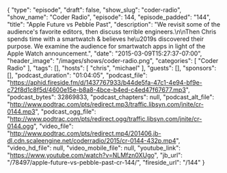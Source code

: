 {
  "type": "episode",
  "draft": false,
  "show_slug": "coder-radio",
  "show_name": "Coder Radio",
  "episode": 144,
  "episode_padded": "144",
  "title": "Apple Future vs Pebble Past",
  "description": "We revisit some of the audience's favorite editors, then discuss terrible engineers.\n\nThen Chris spends time with a smartwatch & believes he\u2019s discovered their purpose. We examine the audience for smartwatch apps in light of the Apple Watch announcement.",
  "date": "2015-03-09T15:27:37-07:00",
  "header_image": "/images/shows/coder-radio.png",
  "categories": [
    "Coder Radio"
  ],
  "tags": [],
  "hosts": [
    "chris",
    "michael"
  ],
  "guests": [],
  "sponsors": [],
  "podcast_duration": "01:04:05",
  "podcast_file": "https://aphid.fireside.fm/d/1437767933/b44de5fa-47c1-4e94-bf9e-c72f8d1c8f5d/4600e15e-b8a8-4bce-b4ed-c4ed47f67677.mp3",
  "podcast_bytes": 32869833,
  "podcast_chapters": null,
  "podcast_alt_file": "http://www.podtrac.com/pts/redirect.mp3/traffic.libsyn.com/jnite/cr-0144.mp3",
  "podcast_ogg_file": "http://www.podtrac.com/pts/redirect.ogg/traffic.libsyn.com/jnite/cr-0144.ogg",
  "video_file": "http://www.podtrac.com/pts/redirect.mp4/201406.jb-dl.cdn.scaleengine.net/coderradio/2015/cr-0144-432p.mp4",
  "video_hd_file": null,
  "video_mobile_file": null,
  "youtube_link": "https://www.youtube.com/watch?v=NLMfzn0XUgo",
  "jb_url": "/78497/apple-future-vs-pebble-past-cr-144/",
  "fireside_url": "/144"
}

